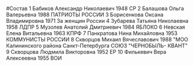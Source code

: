 #Состав
1 Бабиков Александр Николаевич 1948 СР
2 Балашова Ольга Валерьевна 1988 ПАТРИОТЫ РОССИИ
3 Борисенкова Оксана Владимировна 1971 За женщин России
4 Зубарева Татьяна Николаевна 1958 ЛДПР
5 Музолев Анатолий Дмитриевич 1984 ЯБЛОКО
6 Невская Елена Витальевна 1963 КПРФ
7 Панкратова Нина Михайловна 1953 КОММУНИСТЫ РОССИИ
8 Скворцов Михаил Вячеславович 1988 \"МОО Калининского района Санкт-Петербурга СОЮЗ \"ЧЕРНОБЫЛЬ- КВАНТ\"
9 Скворцова Людмила Викторовна 1952 ЕР
10 Филькевич Вера Алексеевна 1955 ВОИ

